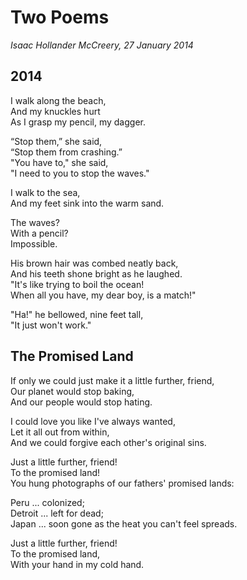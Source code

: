 Two Poems
===

*Isaac Hollander McCreery, 27 January 2014*

2014
---

I walk along the beach,  
And my knuckles hurt  
As I grasp my pencil, my dagger.
 
“Stop them,” she said,  
“Stop them from crashing.”  
"You have to," she said,  
"I need to you to stop the waves."

I walk to the sea,  
And my feet sink into the warm sand.

The waves?  
With a pencil?  
Impossible.

His brown hair was combed neatly back,  
And his teeth shone bright as he laughed.  
"It's like trying to boil the ocean!  
When all you have, my dear boy, is a match!"

"Ha!" he bellowed, nine feet tall,  
"It just won't work."

The Promised Land
---

If only we could just make it a little further, friend,  
Our planet would stop baking,  
And our people would stop hating.

I could love you like I've always wanted,  
Let it all out from within,  
And we could forgive each other's original sins.

Just a little further, friend!  
To the promised land!  
You hung photographs of our fathers' promised lands:

Peru ... colonized;  
Detroit ... left for dead;  
Japan ... soon gone as the heat you can't feel spreads.

Just a little further, friend!  
To the promised land,  
With your hand in my cold hand.